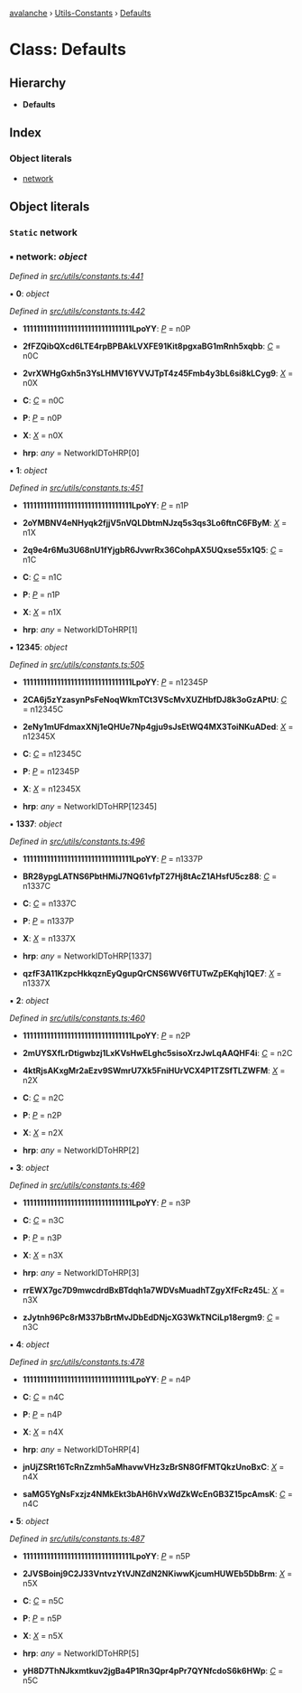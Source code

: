 [avalanche](../README.md) › [Utils-Constants](../modules/utils_constants.md) › [Defaults](utils_constants.defaults.md)

# Class: Defaults

## Hierarchy

* **Defaults**

## Index

### Object literals

* [network](utils_constants.defaults.md#static-network)

## Object literals

### `Static` network

### ▪ **network**: *object*

*Defined in [src/utils/constants.ts:441](https://github.com/ava-labs/avalanchejs/blob/62a14d4/src/utils/constants.ts#L441)*

▪ **0**: *object*

*Defined in [src/utils/constants.ts:442](https://github.com/ava-labs/avalanchejs/blob/62a14d4/src/utils/constants.ts#L442)*

* **11111111111111111111111111111111LpoYY**: *[P](../interfaces/utils_constants.p.md)* = n0P

* **2fFZQibQXcd6LTE4rpBPBAkLVXFE91Kit8pgxaBG1mRnh5xqbb**: *[C](../interfaces/utils_constants.c.md)* = n0C

* **2vrXWHgGxh5n3YsLHMV16YVVJTpT4z45Fmb4y3bL6si8kLCyg9**: *[X](../interfaces/utils_constants.x.md)* = n0X

* **C**: *[C](../interfaces/utils_constants.c.md)* = n0C

* **P**: *[P](../interfaces/utils_constants.p.md)* = n0P

* **X**: *[X](../interfaces/utils_constants.x.md)* = n0X

* **hrp**: *any* = NetworkIDToHRP[0]

▪ **1**: *object*

*Defined in [src/utils/constants.ts:451](https://github.com/ava-labs/avalanchejs/blob/62a14d4/src/utils/constants.ts#L451)*

* **11111111111111111111111111111111LpoYY**: *[P](../interfaces/utils_constants.p.md)* = n1P

* **2oYMBNV4eNHyqk2fjjV5nVQLDbtmNJzq5s3qs3Lo6ftnC6FByM**: *[X](../interfaces/utils_constants.x.md)* = n1X

* **2q9e4r6Mu3U68nU1fYjgbR6JvwrRx36CohpAX5UQxse55x1Q5**: *[C](../interfaces/utils_constants.c.md)* = n1C

* **C**: *[C](../interfaces/utils_constants.c.md)* = n1C

* **P**: *[P](../interfaces/utils_constants.p.md)* = n1P

* **X**: *[X](../interfaces/utils_constants.x.md)* = n1X

* **hrp**: *any* = NetworkIDToHRP[1]

▪ **12345**: *object*

*Defined in [src/utils/constants.ts:505](https://github.com/ava-labs/avalanchejs/blob/62a14d4/src/utils/constants.ts#L505)*

* **11111111111111111111111111111111LpoYY**: *[P](../interfaces/utils_constants.p.md)* = n12345P

* **2CA6j5zYzasynPsFeNoqWkmTCt3VScMvXUZHbfDJ8k3oGzAPtU**: *[C](../interfaces/utils_constants.c.md)* = n12345C

* **2eNy1mUFdmaxXNj1eQHUe7Np4gju9sJsEtWQ4MX3ToiNKuADed**: *[X](../interfaces/utils_constants.x.md)* = n12345X

* **C**: *[C](../interfaces/utils_constants.c.md)* = n12345C

* **P**: *[P](../interfaces/utils_constants.p.md)* = n12345P

* **X**: *[X](../interfaces/utils_constants.x.md)* = n12345X

* **hrp**: *any* = NetworkIDToHRP[12345]

▪ **1337**: *object*

*Defined in [src/utils/constants.ts:496](https://github.com/ava-labs/avalanchejs/blob/62a14d4/src/utils/constants.ts#L496)*

* **11111111111111111111111111111111LpoYY**: *[P](../interfaces/utils_constants.p.md)* = n1337P

* **BR28ypgLATNS6PbtHMiJ7NQ61vfpT27Hj8tAcZ1AHsfU5cz88**: *[C](../interfaces/utils_constants.c.md)* = n1337C

* **C**: *[C](../interfaces/utils_constants.c.md)* = n1337C

* **P**: *[P](../interfaces/utils_constants.p.md)* = n1337P

* **X**: *[X](../interfaces/utils_constants.x.md)* = n1337X

* **hrp**: *any* = NetworkIDToHRP[1337]

* **qzfF3A11KzpcHkkqznEyQgupQrCNS6WV6fTUTwZpEKqhj1QE7**: *[X](../interfaces/utils_constants.x.md)* = n1337X

▪ **2**: *object*

*Defined in [src/utils/constants.ts:460](https://github.com/ava-labs/avalanchejs/blob/62a14d4/src/utils/constants.ts#L460)*

* **11111111111111111111111111111111LpoYY**: *[P](../interfaces/utils_constants.p.md)* = n2P

* **2mUYSXfLrDtigwbzj1LxKVsHwELghc5sisoXrzJwLqAAQHF4i**: *[C](../interfaces/utils_constants.c.md)* = n2C

* **4ktRjsAKxgMr2aEzv9SWmrU7Xk5FniHUrVCX4P1TZSfTLZWFM**: *[X](../interfaces/utils_constants.x.md)* = n2X

* **C**: *[C](../interfaces/utils_constants.c.md)* = n2C

* **P**: *[P](../interfaces/utils_constants.p.md)* = n2P

* **X**: *[X](../interfaces/utils_constants.x.md)* = n2X

* **hrp**: *any* = NetworkIDToHRP[2]

▪ **3**: *object*

*Defined in [src/utils/constants.ts:469](https://github.com/ava-labs/avalanchejs/blob/62a14d4/src/utils/constants.ts#L469)*

* **11111111111111111111111111111111LpoYY**: *[P](../interfaces/utils_constants.p.md)* = n3P

* **C**: *[C](../interfaces/utils_constants.c.md)* = n3C

* **P**: *[P](../interfaces/utils_constants.p.md)* = n3P

* **X**: *[X](../interfaces/utils_constants.x.md)* = n3X

* **hrp**: *any* = NetworkIDToHRP[3]

* **rrEWX7gc7D9mwcdrdBxBTdqh1a7WDVsMuadhTZgyXfFcRz45L**: *[X](../interfaces/utils_constants.x.md)* = n3X

* **zJytnh96Pc8rM337bBrtMvJDbEdDNjcXG3WkTNCiLp18ergm9**: *[C](../interfaces/utils_constants.c.md)* = n3C

▪ **4**: *object*

*Defined in [src/utils/constants.ts:478](https://github.com/ava-labs/avalanchejs/blob/62a14d4/src/utils/constants.ts#L478)*

* **11111111111111111111111111111111LpoYY**: *[P](../interfaces/utils_constants.p.md)* = n4P

* **C**: *[C](../interfaces/utils_constants.c.md)* = n4C

* **P**: *[P](../interfaces/utils_constants.p.md)* = n4P

* **X**: *[X](../interfaces/utils_constants.x.md)* = n4X

* **hrp**: *any* = NetworkIDToHRP[4]

* **jnUjZSRt16TcRnZzmh5aMhavwVHz3zBrSN8GfFMTQkzUnoBxC**: *[X](../interfaces/utils_constants.x.md)* = n4X

* **saMG5YgNsFxzjz4NMkEkt3bAH6hVxWdZkWcEnGB3Z15pcAmsK**: *[C](../interfaces/utils_constants.c.md)* = n4C

▪ **5**: *object*

*Defined in [src/utils/constants.ts:487](https://github.com/ava-labs/avalanchejs/blob/62a14d4/src/utils/constants.ts#L487)*

* **11111111111111111111111111111111LpoYY**: *[P](../interfaces/utils_constants.p.md)* = n5P

* **2JVSBoinj9C2J33VntvzYtVJNZdN2NKiwwKjcumHUWEb5DbBrm**: *[X](../interfaces/utils_constants.x.md)* = n5X

* **C**: *[C](../interfaces/utils_constants.c.md)* = n5C

* **P**: *[P](../interfaces/utils_constants.p.md)* = n5P

* **X**: *[X](../interfaces/utils_constants.x.md)* = n5X

* **hrp**: *any* = NetworkIDToHRP[5]

* **yH8D7ThNJkxmtkuv2jgBa4P1Rn3Qpr4pPr7QYNfcdoS6k6HWp**: *[C](../interfaces/utils_constants.c.md)* = n5C
